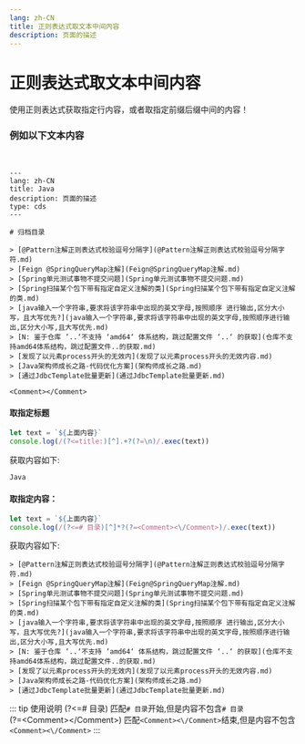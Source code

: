 ```yaml
---
lang: zh-CN  
title: 正则表达式取文本中间内容  
description: 页面的描述  
---
```


# 正则表达式取文本中间内容

使用正则表达式获取指定行内容，或者取指定前缀后缀中间的内容！

### 例如以下文本内容  

<br>

```text
---
lang: zh-CN    
title: Java  
description: 页面的描述   
type: cds
---

# 归档目录

> [@Pattern注解正则表达式校验逗号分隔字](@Pattern注解正则表达式校验逗号分隔字符.md)  
> [Feign @SpringQueryMap注解](Feign@SpringQueryMap注解.md)  
> [Spring单元测试事物不提交问题](Spring单元测试事物不提交问题.md)  
> [Spring扫描某个包下带有指定自定义注解的类](Spring扫描某个包下带有指定自定义注解的类.md)  
> [java输入一个字符串,要求将该字符串中出现的英文字母,按照顺序 进行输出,区分大小写，且大写优先?](java输入一个字符串,要求将该字符串中出现的英文字母,按照顺序进行输出,区分大小写,且大写优先.md)  
> [N: 鉴于仓库 ‘..‘不支持 ‘amd64‘ 体系结构，跳过配置文件 ‘..‘ 的获取](仓库不支持amd64体系结构，跳过配置文件..的获取.md)  
> [发现了以元素process开头的无效内](发现了以元素process开头的无效内容.md)  
> [Java架构师成长之路-代码优化方案](架构师成长之路.md)  
> [通过JdbcTemplate批量更新](通过JdbcTemplate批量更新.md)  

<Comment></Comment>
```


#### 取指定标题

```javascript
let text = `${上面内容}`
console.log(/(?<=title:)[^].+?(?=\n)/.exec(text))
``` 

获取内容如下:

```javascript
Java
```

#### 取指定内容：

```javascript
let text = `${上面内容}`
console.log(/(?<=# 目录)[^]*?(?=<Comment><\/Comment>)/.exec(text))
``` 

获取内容如下:

```text
> [@Pattern注解正则表达式校验逗号分隔字](@Pattern注解正则表达式校验逗号分隔字符.md)
> [Feign @SpringQueryMap注解](Feign@SpringQueryMap注解.md)
> [Spring单元测试事物不提交问题](Spring单元测试事物不提交问题.md)
> [Spring扫描某个包下带有指定自定义注解的类](Spring扫描某个包下带有指定自定义注解的类.md)
> [java输入一个字符串,要求将该字符串中出现的英文字母,按照顺序 进行输出,区分大小写，且大写优先?](java输入一个字符串,要求将该字符串中出现的英文字母,按照顺序进行输出,区分大小写,且大写优先.md)
> [N: 鉴于仓库 ‘..‘不支持 ‘amd64‘ 体系结构，跳过配置文件 ‘..‘ 的获取](仓库不支持amd64体系结构，跳过配置文件..的获取.md)
> [发现了以元素process开头的无效内](发现了以元素process开头的无效内容.md)
> [Java架构师成长之路-代码优化方案](架构师成长之路.md)
> [通过JdbcTemplate批量更新](通过JdbcTemplate批量更新.md) 
```

::: tip 使用说明
(?<=# 目录) 匹配`# 目录`开始,但是内容不包含`# 目录`   
(?=\<Comment><\/Comment>) 匹配`<Comment><\/Comment>`结束,但是内容不包含`<Comment><\/Comment>`
:::


<Comment></Comment>
